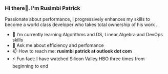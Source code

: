 ### Hi there👋. I'm Rusimbi Patrick

Passionate about performance, I progressively enhances my skills to become a world class developer who takes total ownership of his work .

- 🌱 I’m currently learning Algorithms and DS, Linear Algebra and DevOps skills
- 💬 Ask me about efficiency and perfomance
- 📫 How to reach me: **rusimbi patrick at outlook dot com**
- ⚡ Fun fact: I have watched Silicon Valley HBO three times from beginning to end
